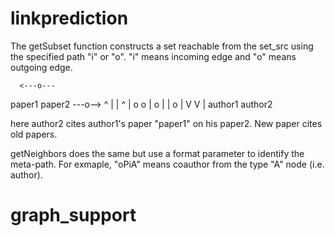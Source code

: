 # linkprediction

The getSubset function constructs a set reachable from the set\_src using the specified path "i" or "o". "i" means incoming edge and "o" means outgoing edge.

      <---o---
paper1         paper2
       ---o--> 
^  |           |   ^
|  o           o   |
o  |           |   o 
|  V           V   |
author1        author2

here author2 cites author1's paper "paper1" on his paper2. New paper cites old papers. 

getNeighbors does the same but use a format parameter to identify the meta-path. For exmaple, "oPiA" means coauthor from the type "A" node (i.e. author).
# graph_support
